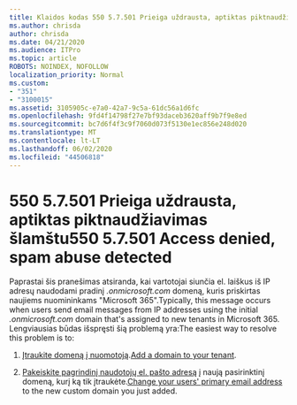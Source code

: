 ```yaml
---
title: Klaidos kodas 550 5.7.501 Prieiga uždrausta, aptiktas piktnaudžiavimas šlamštu
ms.author: chrisda
author: chrisda
ms.date: 04/21/2020
ms.audience: ITPro
ms.topic: article
ROBOTS: NOINDEX, NOFOLLOW
localization_priority: Normal
ms.custom:
- "351"
- "3100015"
ms.assetid: 3105905c-e7a0-42a7-9c5a-61dc56a1d6fc
ms.openlocfilehash: 9fd4f14798f27e7bf93daceb3620aff9b7f9e8ed
ms.sourcegitcommit: bc7d6f4f3c9f7060d073f5130e1ec856e248d020
ms.translationtype: MT
ms.contentlocale: lt-LT
ms.lasthandoff: 06/02/2020
ms.locfileid: "44506818"
---
```

# <a name="550-57501-access-denied-spam-abuse-detected"></a><span data-ttu-id="a1371-102">550 5.7.501 Prieiga uždrausta, aptiktas piktnaudžiavimas šlamštu</span><span class="sxs-lookup"><span data-stu-id="a1371-102">550 5.7.501 Access denied, spam abuse detected</span></span>

<span data-ttu-id="a1371-103">Paprastai šis pranešimas atsiranda, kai vartotojai siunčia el. laiškus iš IP adresų naudodami pradinį *.onmicrosoft.com* domeną, kuris priskirtas naujiems nuomininkams "Microsoft 365".</span><span class="sxs-lookup"><span data-stu-id="a1371-103">Typically, this message occurs when users send email messages from IP addresses using the initial *.onmicrosoft.com* domain that's assigned to new tenants in Microsoft 365.</span></span> <span data-ttu-id="a1371-104">Lengviausias būdas išspręsti šią problemą yra:</span><span class="sxs-lookup"><span data-stu-id="a1371-104">The easiest way to resolve this problem is to:</span></span>

1. <span data-ttu-id="a1371-105">[Įtraukite domeną į nuomotoją](https://docs.microsoft.com/microsoft-365/admin/setup/add-domain).</span><span class="sxs-lookup"><span data-stu-id="a1371-105">[Add a domain to your tenant](https://docs.microsoft.com/microsoft-365/admin/setup/add-domain).</span></span>

2. <span data-ttu-id="a1371-106">[Pakeiskite pagrindinį naudotojų el. pašto adresą](https://docs.microsoft.com/microsoft-365/admin/add-users/change-a-user-name-and-email-address) į naują pasirinktinį domeną, kurį ką tik įtraukėte.</span><span class="sxs-lookup"><span data-stu-id="a1371-106">[Change your users' primary email address](https://docs.microsoft.com/microsoft-365/admin/add-users/change-a-user-name-and-email-address) to the new custom domain you just added.</span></span>
